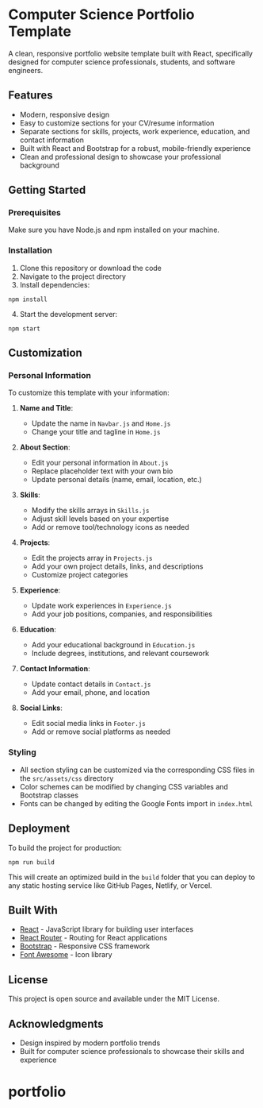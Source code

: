 # Computer Science Portfolio Template

A clean, responsive portfolio website template built with React, specifically designed for computer science professionals, students, and software engineers.

## Features

- Modern, responsive design
- Easy to customize sections for your CV/resume information
- Separate sections for skills, projects, work experience, education, and contact information
- Built with React and Bootstrap for a robust, mobile-friendly experience
- Clean and professional design to showcase your professional background

## Getting Started

### Prerequisites

Make sure you have Node.js and npm installed on your machine.

### Installation

1. Clone this repository or download the code
2. Navigate to the project directory
3. Install dependencies:
```
npm install
```
4. Start the development server:
```
npm start
```

## Customization

### Personal Information

To customize this template with your information:

1. **Name and Title**: 
   - Update the name in `Navbar.js` and `Home.js`
   - Change your title and tagline in `Home.js`

2. **About Section**:
   - Edit your personal information in `About.js`
   - Replace placeholder text with your own bio
   - Update personal details (name, email, location, etc.)

3. **Skills**:
   - Modify the skills arrays in `Skills.js`
   - Adjust skill levels based on your expertise
   - Add or remove tool/technology icons as needed

4. **Projects**:
   - Edit the projects array in `Projects.js`
   - Add your own project details, links, and descriptions
   - Customize project categories

5. **Experience**:
   - Update work experiences in `Experience.js`
   - Add your job positions, companies, and responsibilities

6. **Education**:
   - Add your educational background in `Education.js`
   - Include degrees, institutions, and relevant coursework

7. **Contact Information**:
   - Update contact details in `Contact.js`
   - Add your email, phone, and location

8. **Social Links**:
   - Edit social media links in `Footer.js`
   - Add or remove social platforms as needed

### Styling

- All section styling can be customized via the corresponding CSS files in the `src/assets/css` directory
- Color schemes can be modified by changing CSS variables and Bootstrap classes
- Fonts can be changed by editing the Google Fonts import in `index.html`

## Deployment

To build the project for production:

```
npm run build
```

This will create an optimized build in the `build` folder that you can deploy to any static hosting service like GitHub Pages, Netlify, or Vercel.

## Built With

- [React](https://reactjs.org/) - JavaScript library for building user interfaces
- [React Router](https://reactrouter.com/) - Routing for React applications
- [Bootstrap](https://getbootstrap.com/) - Responsive CSS framework
- [Font Awesome](https://fontawesome.com/) - Icon library

## License

This project is open source and available under the MIT License.

## Acknowledgments

- Design inspired by modern portfolio trends
- Built for computer science professionals to showcase their skills and experience
# portfolio
